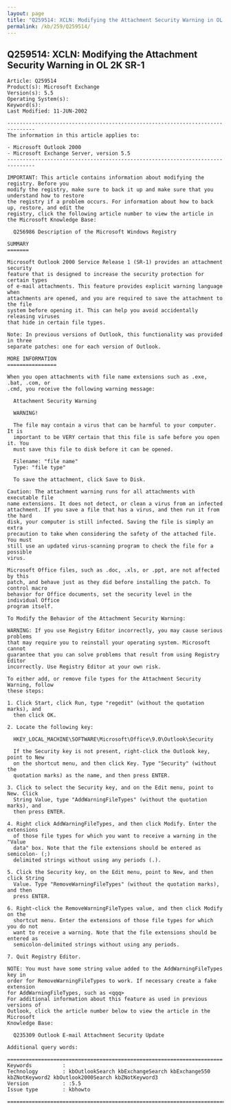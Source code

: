 ```yaml
---
layout: page
title: "Q259514: XCLN: Modifying the Attachment Security Warning in OL 2K SR-1"
permalink: /kb/259/Q259514/
---
```


## Q259514: XCLN: Modifying the Attachment Security Warning in OL 2K SR-1

	Article: Q259514
	Product(s): Microsoft Exchange
	Version(s): 5.5
	Operating System(s): 
	Keyword(s): 
	Last Modified: 11-JUN-2002
	
	-------------------------------------------------------------------------------
	The information in this article applies to:
	
	- Microsoft Outlook 2000 
	- Microsoft Exchange Server, version 5.5 
	-------------------------------------------------------------------------------
	
	IMPORTANT: This article contains information about modifying the registry. Before you 
	modify the registry, make sure to back it up and make sure that you understand how to restore 
	the registry if a problem occurs. For information about how to back up, restore, and edit the 
	registry, click the following article number to view the article in the Microsoft Knowledge Base:
	
	  Q256986 Description of the Microsoft Windows Registry
	
	SUMMARY
	=======
	
	Microsoft Outlook 2000 Service Release 1 (SR-1) provides an attachment security
	feature that is designed to increase the security protection for certain types
	of e-mail attachments. This feature provides explicit warning language when
	attachments are opened, and you are required to save the attachment to the file
	system before opening it. This can help you avoid accidentally releasing viruses
	that hide in certain file types.
	
	Note: In previous versions of Outlook, this functionality was provided in three
	separate patches: one for each version of Outlook.
	
	MORE INFORMATION
	================
	
	When you open attachments with file name extensions such as .exe, .bat, .com, or
	.cmd, you receive the following warning message:
	
	  Attachment Security Warning
	
	  WARNING!
	
	  The file may contain a virus that can be harmful to your computer. It is
	  important to be VERY certain that this file is safe before you open it. You
	  must save this file to disk before it can be opened.
	
	  Filename: "file name"
	  Type: "file type"
	
	  To save the attachment, click Save to Disk.
	
	Caution: The attachment warning runs for all attachments with executable file
	name extensions. It does not detect, or clean a virus from an infected
	attachment. If you save a file that has a virus, and then run it from the hard
	disk, your computer is still infected. Saving the file is simply an extra
	precaution to take when considering the safety of the attached file. You must
	still use an updated virus-scanning program to check the file for a possible
	virus.
	
	Microsoft Office files, such as .doc, .xls, or .ppt, are not affected by this
	patch, and behave just as they did before installing the patch. To control macro
	behavior for Office documents, set the security level in the individual Office
	program itself.
	
	To Modify the Behavior of the Attachment Security Warning:
	
	WARNING: If you use Registry Editor incorrectly, you may cause serious problems
	that may require you to reinstall your operating system. Microsoft cannot
	guarantee that you can solve problems that result from using Registry Editor
	incorrectly. Use Registry Editor at your own risk.
	
	To either add, or remove file types for the Attachment Security Warning, follow
	these steps:
	
	1. Click Start, click Run, type "regedit" (without the quotation marks), and
	  then click OK.
	
	2. Locate the following key:
	
	  HKEY_LOCAL_MACHINE\SOFTWARE\Microsoft\Office\9.0\Outlook\Security
	
	  If the Security key is not present, right-click the Outlook key, point to New
	  on the shortcut menu, and then click Key. Type "Security" (without the
	  quotation marks) as the name, and then press ENTER.
	
	3. Click to select the Security key, and on the Edit menu, point to New. Click
	  String Value, type "AddWarningFileTypes" (without the quotation marks), and
	  then press ENTER.
	
	4. Right click AddWarningFileTypes, and then click Modify. Enter the extensions
	  of those file types for which you want to receive a warning in the "Value
	  data" box. Note that the file extensions should be entered as semicolon- (;)
	  delimited strings without using any periods (.).
	
	5. Click the Security key, on the Edit menu, point to New, and then click String
	  Value. Type "RemoveWarningFileTypes" (without the quotation marks), and then
	  press ENTER.
	
	6. Right-click the RemoveWarningFileTypes value, and then click Modify on the
	  shortcut menu. Enter the extensions of those file types for which you do not
	  want to receive a warning. Note that the file extensions should be entered as
	  semicolon-delimited strings without using any periods.
	
	7. Quit Registry Editor.
	
	NOTE: You must have some string value added to the AddWarningFileTypes key in
	order for RemoveWarningFileTypes to work. If necessary create a fake extension
	for AddWarningFileTypes, such as <qqq>
	For additional information about this feature as used in previous versions of
	Outlook, click the article number below to view the article in the Microsoft
	Knowledge Base:
	
	  Q235309 Outlook E-mail Attachment Security Update
	
	Additional query words:
	
	======================================================================
	Keywords          :  
	Technology        : kbOutlookSearch kbExchangeSearch kbExchange550 kbZNotKeyword2 kbOutlook2000Search kbZNotKeyword3
	Version           : :5.5
	Issue type        : kbhowto
	
	=============================================================================
	

